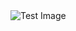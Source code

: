 <!DOCTYPE html>
<html lang="en">
<head>
    <meta charset="UTF-8">
    <meta name="viewport" content="width=device-width, initial-scale=1.0">
    <title>Test Image Display</title>
</head>
<body>
    <img src="https://ai-llumination.netlify.app/freepik__background__25379.png" alt="Test Image">
</body>
</html>
